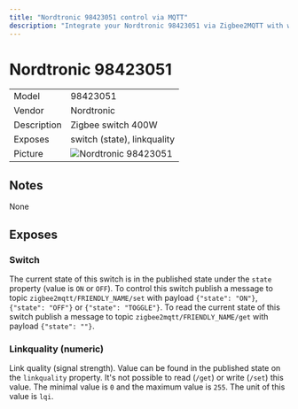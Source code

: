 ```yaml
---
title: "Nordtronic 98423051 control via MQTT"
description: "Integrate your Nordtronic 98423051 via Zigbee2MQTT with whatever smart home infrastructure you are using without the vendors bridge or gateway."
---
```


<!-- !!!! -->
<!-- ATTENTION: This file is auto-generated through docgen! -->
<!-- You can only edit the "## Notes"-Section. -->
<!-- !!!! -->

# Nordtronic 98423051

|     |     |
|-----|-----|
| Model | 98423051  |
| Vendor  | Nordtronic  |
| Description | Zigbee switch 400W |
| Exposes | switch (state), linkquality |
| Picture | ![Nordtronic 98423051](https://psi-4ward.github.io/zigbee2mqtt.io/images/devices/98423051.jpg) |


## Notes

None



## Exposes

### Switch 
The current state of this switch is in the published state under the `state` property (value is `ON` or `OFF`).
To control this switch publish a message to topic `zigbee2mqtt/FRIENDLY_NAME/set` with payload `{"state": "ON"}`, `{"state": "OFF"}` or `{"state": "TOGGLE"}`.
To read the current state of this switch publish a message to topic `zigbee2mqtt/FRIENDLY_NAME/get` with payload `{"state": ""}`.

### Linkquality (numeric)
Link quality (signal strength).
Value can be found in the published state on the `linkquality` property.
It's not possible to read (`/get`) or write (`/set`) this value.
The minimal value is `0` and the maximum value is `255`.
The unit of this value is `lqi`.

